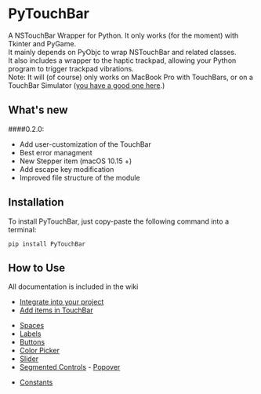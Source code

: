 # PyTouchBar
A NSTouchBar Wrapper for Python. It only works (for the moment) with Tkinter and PyGame.<br>
It mainly depends on PyObjc to wrap NSTouchBar and related classes.<br>
It also includes a wrapper to the haptic trackpad, allowing your Python program to trigger trackpad vibrations.<br>
Note: It will (of course) only works on MacBook Pro with TouchBars, or on a TouchBar Simulator (<a href="https://github.com/sindresorhus/touch-bar-simulator">you have a good one here</a>.)

## What's new
####0.2.0:

* Add user-customization of the TouchBar
* Best error managment
* New Stepper item (macOS 10.15 +)
* Add escape key modification
* Improved file structure of the module

## Installation

To install PyTouchBar, just copy-paste the following command into a terminal:

    pip install PyTouchBar

## How to Use
All documentation is included in the wiki


 * <a href="https://github.com/Maxmad68/PyTouchBar/wiki/Integrate-into-your-project">Integrate into your project</a>
 * <a href="https://github.com/Maxmad68/PyTouchBar/wiki/Populate-TouchBar">Add items in TouchBar</a>
  -  <a href="https://github.com/Maxmad68/PyTouchBar/wiki/Populate-TouchBar#Spaces">Spaces</a>
  -  <a href="https://github.com/Maxmad68/PyTouchBar/wiki/Populate-TouchBar#Label">Labels</a>
  -  <a href="https://github.com/Maxmad68/PyTouchBar/wiki/Populate-TouchBar#Button">Buttons</a>
  -  <a href="https://github.com/Maxmad68/PyTouchBar/wiki/Populate-TouchBar#ColorPicker">Color Picker</a>
  -  <a href="https://github.com/Maxmad68/PyTouchBar/wiki/Populate-TouchBar#Slider">Slider</a>
  -  <a href="https://github.com/Maxmad68/PyTouchBar/wiki/Populate-TouchBar#SegmentedControls">Segmented Controls</a>
    -  <a href="https://github.com/Maxmad68/PyTouchBar/wiki/Populate-TouchBar#Popover">Popover</a>
 * <a href="https://github.com/Maxmad68/PyTouchBar/wiki/Constants">Constants</a>

